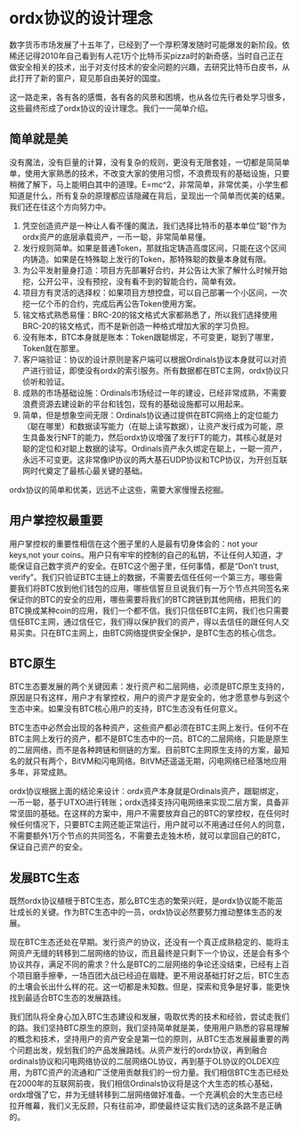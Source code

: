 ordx协议的设计理念
====


数字货币市场发展了十五年了，已经到了一个厚积薄发随时可能爆发的新阶段。依稀还记得2010年自己看到有人花1万个比特币买pizza时的新奇感，当时自己正在做安全相关的技术，出于对支付技术的安全问题的兴趣，去研究比特币白皮书，从此打开了新的窗户，窥见那自由美好的国度。

这一路走来，各有各的感慨，各有各的风景和困境，也从各位先行者处学习很多，这些最终形成了ordx协议的设计理念。我们一一简单介绍。

简单就是美
----
没有魔法，没有巨量的计算，没有复杂的规则，更没有无限套娃，一切都是简简单单，使用大家熟悉的技术，不改变大家的使用习惯，不浪费现有的基础设施，只要稍微了解下，马上能明白其中的道理。E=mc^2，非常简单，非常优美，小学生都知道是什么，所有复杂的原理都应该隐藏在背后，呈现出一个简单而优美的结果。我们还在往这个方向努力中。

1. 凭空创造资产是一种让人看不懂的魔法，我们选择比特币的基本单位“聪”作为ordx资产的底层承载资产，一币一聪，非常简单易懂。
2. 发行规则简单。如果是普通Token，那就指定铸造高度区间，只能在这个区间内铸造。如果是在特殊聪上发行的Token，那特殊聪的数量本身就有限。
3. 为公平发射量身打造：项目方先部署好合约，并公告让大家了解什么时候开始挖，公开公平，没有预挖，没有看不到的智能合约，简单有效。
4. 项目方有灵活的选择权：如果项目方想控盘，可以自己部署一个小区间，一次挖一亿个币的合约，完成后再公告Token使用方案。
5. 铭文格式熟悉易懂：BRC-20的铭文格式大家都熟悉了，所以我们选择使用BRC-20的铭文格式，而不是新创造一种格式增加大家的学习负担。
6. 没有账本，BTC本身就是账本：Token跟聪绑定，不可变更，聪到了哪里，Token就在那里。
7. 客户端验证：协议的设计原则是客户端可以根据Ordinals协议本身就可以对资产进行验证，即使没有ordx的索引服务。所有数据都在BTC主网，ordx协议只侦听和验证。
8. 成熟的市场基础设施：Ordinals市场经过一年的建设，已经非常成熟，不需要浪费资源去建设新的平台和钱包，现有的基础设施都可以用起来。
9. 简单，但是想象空间无限：Ordinals协议通过提供在BTC网络上的定位能力（聪在哪里）和数据读写能力（在聪上读写数据），让资产发行成为可能，原生具备发行NFT的能力，然后ordx协议增强了发行FT的能力，其核心就是对聪的定位和对聪上数据的读写。Ordinals资产永久绑定在聪上，一聪一资产，永远不可变更。这非常像IP协议的两大基石UDP协议和TCP协议，为开创互联网时代奠定了最核心最关键的基础。

ordx协议的简单和优美，远远不止这些，需要大家慢慢去挖掘。


用户掌控权最重要
----
用户掌控权的重要性相信在这个圈子里的人是最有切身体会的：not your keys,not your coins。用户只有牢牢的控制的自己的私钥，不让任何人知道，才能保证自己数字资产的安全。在BTC这个圈子里，任何事情，都是“Don’t trust, verify”。我们只验证BTC主链上的数据，不需要去信任任何一个第三方。哪些需要我们将BTC放到他们钱包的应用，哪些信誓旦旦说我们有一万个节点共同签名来保证你的BTC的安全的应用，哪些需要将我们的BTC跨链到其他网络，把我们的BTC换成某种coin的应用，我们一个都不信。我们只信任BTC主网，我们也只需要信任BTC主网，通过信任它，我们得以保护我们的资产，得以去信任的跟任何人交易买卖。只在BTC主网上，由BTC网络提供安全保护，是BTC生态的核心信念。

BTC原生
----
BTC生态要发展的两个关键因素：发行资产和二层网络，必须是BTC原生支持的，原因是只有这样，用户才有掌控权，用户的资产才是安全的，他才愿意参与到这个生态中来。如果没有BTC核心用户的支持，BTC生态没有任何意义。

BTC生态中必然会出现的各种资产，这些资产都必须在BTC主网上发行。任何不在BTC主网上发行的资产，都不是BTC生态中的一员。BTC的二层网络，只能是原生的二层网络，而不是各种跨链和侧链的方案。目前BTC主网原生支持的方案，最知名的就只有两个，BitVM和闪电网络。BitVM还遥遥无期，闪电网络已经落地应用多年，非常成熟。

ordx协议根据上面的结论来设计：ordx资产本身就是Ordinals资产，跟聪绑定，一币一聪，基于UTXO进行转账；ordx选择支持闪电网络来实现二层方案，具备非常坚固的基础。在这样的方案中，用户不需要放弃自己的BTC的掌控权，在任何时候任何情况下，只要BTC主网还能正常运行，用户就可以不用通过任何人的同意，不需要额外1万个节点的共同签名，不需要去走独木桥，就可以拿回自己的BTC，保证自己资产的安全。


发展BTC生态
----
既然ordx协议植根于BTC生态，那么BTC生态的繁荣兴旺，是ordx协议能不能茁壮成长的关键。作为BTC生态中的一员，ordx协议必然要努力推动整体生态的发展。

现在BTC生态还处在早期。发行资产的协议，还没有一个真正成熟稳定的、能将主网资产无缝的转移到二层网络的协议，而且最终是只剩下一个协议，还是会有多个协议共存，满足不同的需求？什么是BTC的二层网络的争论还没结束，已经有上百个项目磨手擦拳，一场百团大战已经迫在眉睫。更不用说基础打好之后，BTC生态的土壤会长出什么样的花。这一切都是未知数。但是，探索和竞争是好事，能更快找到最适合BTC生态的发展路线。

我们团队将全身心加入BTC生态建设和发展，吸取优秀的技术和经验，尝试走我们的路。我们坚持BTC原生的原则，我们坚持简单就是美，使用用户熟悉的容易理解的概念和技术，坚持用户的资产安全是第一位的原则，从BTC生态发展最重要的两个问题出发，规划我们的产品发展路线。从资产发行的ordx协议，再到融合ordinals协议和闪电网络协议的二层网络OL协议，再到基于OL协议的OLDEX应用，为BTC资产的流通和广泛使用贡献我们的一份力量。我们相信BTC生态已经处在2000年的互联网前夜，我们相信Ordinals协议将是这个大生态的核心基础，ordx增强了它，并为无缝转移到二层网络做好准备。一个充满机会的大生态已经拉开帷幕，我们义无反顾，只有往前冲，即使最终证实我们选的这条路不是正确的。


